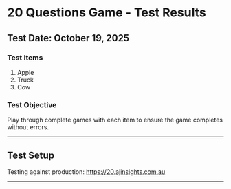 # 20 Questions Game - Test Results

## Test Date: October 19, 2025

### Test Items
1. Apple
2. Truck
3. Cow

### Test Objective
Play through complete games with each item to ensure the game completes without errors.

---

## Test Setup

Testing against production: https://20.ajinsights.com.au

---

